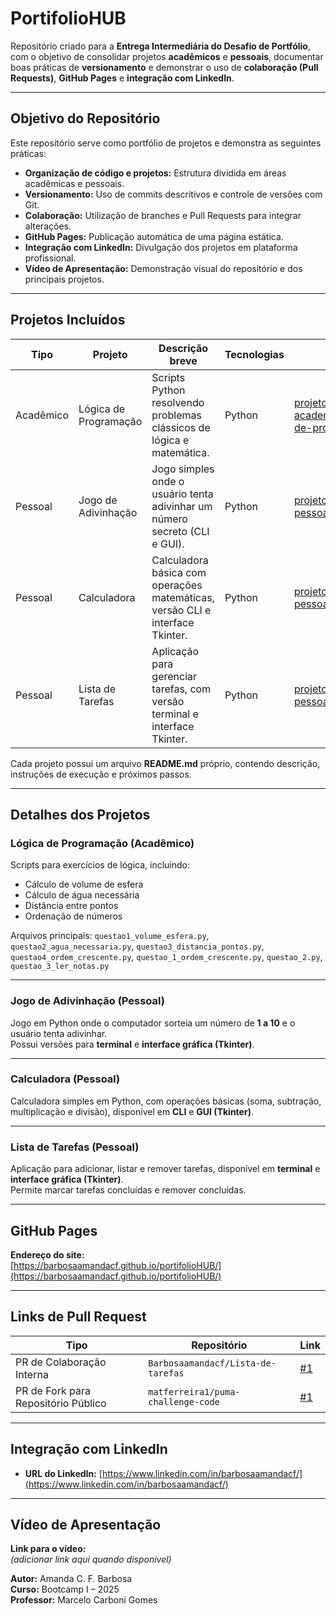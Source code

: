 # PortifolioHUB

Repositório criado para a **Entrega Intermediária do Desafio de Portfólio**, com o objetivo de consolidar projetos **acadêmicos** e **pessoais**, documentar boas práticas de **versionamento** e demonstrar o uso de **colaboração (Pull Requests)**, **GitHub Pages** e **integração com LinkedIn**.

---

## Objetivo do Repositório

Este repositório serve como portfólio de projetos e demonstra as seguintes práticas:

- **Organização de código e projetos:** Estrutura dividida em áreas acadêmicas e pessoais.  
- **Versionamento:** Uso de commits descritivos e controle de versões com Git.  
- **Colaboração:** Utilização de branches e Pull Requests para integrar alterações.  
- **GitHub Pages:** Publicação automática de uma página estática.  
- **Integração com LinkedIn:** Divulgação dos projetos em plataforma profissional.  
- **Vídeo de Apresentação:** Demonstração visual do repositório e dos principais projetos.

---

## Projetos Incluídos

| Tipo      | Projeto                | Descrição breve                                                                 | Tecnologias | Caminho |
|------------|------------------------|----------------------------------------------------------------------------------|--------------|----------|
| Acadêmico  | Lógica de Programação  | Scripts Python resolvendo problemas clássicos de lógica e matemática.           | Python       | [projetos-academicos/logica-de-programacao/](projetos-academicos/logica-de-programacao/) |
| Pessoal    | Jogo de Adivinhação    | Jogo simples onde o usuário tenta adivinhar um número secreto (CLI e GUI).      | Python       | [projetos-pessoais/adivinhacao/](projetos-pessoais/adivinhacao/) |
| Pessoal    | Calculadora            | Calculadora básica com operações matemáticas, versão CLI e interface Tkinter.   | Python       | [projetos-pessoais/calculadora/](projetos-pessoais/calculadora/) |
| Pessoal    | Lista de Tarefas       | Aplicação para gerenciar tarefas, com versão terminal e interface Tkinter.      | Python       | [projetos-pessoais/lista/](projetos-pessoais/lista/) |

Cada projeto possui um arquivo **README.md** próprio, contendo descrição, instruções de execução e próximos passos.

---

## Detalhes dos Projetos

### Lógica de Programação (Acadêmico)
Scripts para exercícios de lógica, incluindo:
- Cálculo de volume de esfera  
- Cálculo de água necessária  
- Distância entre pontos  
- Ordenação de números  

Arquivos principais:
`questao1_volume_esfera.py`, `questao2_agua_necessaria.py`, `questao3_distancia_pontos.py`, `questao4_ordem_crescente.py`, `questao_1_ordem_crescente.py`, `questao_2.py`, `questao_3_ler_notas.py`

---

### Jogo de Adivinhação (Pessoal)
Jogo em Python onde o computador sorteia um número de **1 a 10** e o usuário tenta adivinhar.  
Possui versões para **terminal** e **interface gráfica (Tkinter)**.

---

### Calculadora (Pessoal)
Calculadora simples em Python, com operações básicas (soma, subtração, multiplicação e divisão), disponível em **CLI** e **GUI (Tkinter)**.

---

### Lista de Tarefas (Pessoal)
Aplicação para adicionar, listar e remover tarefas, disponível em **terminal** e **interface gráfica (Tkinter)**.  
Permite marcar tarefas concluídas e remover concluídas.

---

## GitHub Pages

**Endereço do site:**  
 [https://barbosaamandacf.github.io/portifolioHUB/](https://barbosaamandacf.github.io/portifolioHUB/)

---

## Links de Pull Request

| Tipo | Repositório | Link |
|------|--------------|------|
| PR de Colaboração Interna | `Barbosaamandacf/Lista-de-tarefas` | [#1](https://github.com/Barbosaamandacf/Lista-de-tarefas/pull/1) |
| PR de Fork para Repositório Público | `matferreira1/puma-challenge-code` | [#1](https://github.com/matferreira1/puma-challenge-code/pull/1) |

---

## Integração com LinkedIn

- **URL do LinkedIn:** [https://www.linkedin.com/in/barbosaamandacf/](https://www.linkedin.com/in/barbosaamandacf/)  
---

## Vídeo de Apresentação

**Link para o vídeo:**  
 *(adicionar link aqui quando disponível)*



**Autor:** Amanda C. F. Barbosa  
**Curso:** Bootcamp I – 2025  
**Professor:** Marcelo Carboni Gomes  



